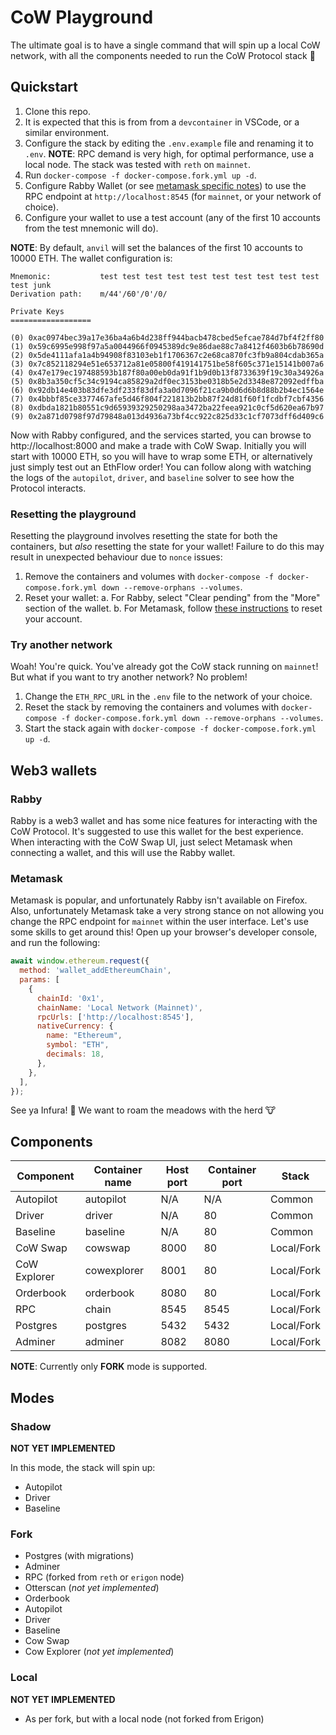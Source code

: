 # CoW Playground 

The ultimate goal is to have a single command that will spin up a local CoW network, with all the components needed to run the CoW Protocol stack 🚀

## Quickstart

1. Clone this repo.
2. It is expected that this is from from a `devcontainer` in VSCode, or a similar environment.
3. Configure the stack by editing the `.env.example` file and renaming it to `.env`. **NOTE**: RPC demand is very high, for optimal performance, use a local node. The stack was tested with `reth` on `mainnet`.
4. Run `docker-compose -f docker-compose.fork.yml up -d`.
5. Configure Rabby Wallet (or see [metamask specific notes](#metamask)) to use the RPC endpoint at `http://localhost:8545` (for `mainnet`, or your network of choice).
6. Configure your wallet to use a test account (any of the first 10 accounts from the test mnemonic will do).

**NOTE**: By default, `anvil` will set the balances of the first 10 accounts to 10000 ETH. The wallet configuration is:

```
Mnemonic:           test test test test test test test test test test test junk
Derivation path:    m/44'/60'/0'/0/

Private Keys
==================

(0) 0xac0974bec39a17e36ba4a6b4d238ff944bacb478cbed5efcae784d7bf4f2ff80
(1) 0x59c6995e998f97a5a0044966f0945389dc9e86dae88c7a8412f4603b6b78690d
(2) 0x5de4111afa1a4b94908f83103eb1f1706367c2e68ca870fc3fb9a804cdab365a
(3) 0x7c852118294e51e653712a81e05800f419141751be58f605c371e15141b007a6
(4) 0x47e179ec197488593b187f80a00eb0da91f1b9d0b13f8733639f19c30a34926a
(5) 0x8b3a350cf5c34c9194ca85829a2df0ec3153be0318b5e2d3348e872092edffba
(6) 0x92db14e403b83dfe3df233f83dfa3a0d7096f21ca9b0d6d6b8d88b2b4ec1564e
(7) 0x4bbbf85ce3377467afe5d46f804f221813b2bb87f24d81f60f1fcdbf7cbf4356
(8) 0xdbda1821b80551c9d65939329250298aa3472ba22feea921c0cf5d620ea67b97
(9) 0x2a871d0798f97d79848a013d4936a73bf4cc922c825d33c1cf7073dff6d409c6
```

Now with Rabby configured, and the services started, you can browse to http://localhost:8000 and make a trade with CoW Swap. Initially you will start with 10000 ETH, so you will have to wrap some ETH, or alternatively just simply test out an EthFlow order! You can follow along with watching the logs of the `autopilot`, `driver`, and `baseline` solver to see how the Protocol interacts.

### Resetting the playground

Resetting the playground involves resetting the state for both the containers, but _also_ resetting the state for your wallet! Failure to do this may result in unexpected behaviour due to `nonce` issues:

1. Remove the containers and volumes with `docker-compose -f docker-compose.fork.yml down --remove-orphans --volumes`.
2. Reset your wallet:
   a. For Rabby, select "Clear pending" from the "More" section of the wallet.
   b. For Metamask, follow [these instructions](https://support.metamask.io/hc/en-us/articles/360015488891-How-to-clear-your-account-activity-reset-account) to reset your account.

### Try another network

Woah! You're quick. You've already got the CoW stack running on `mainnet`! But what if you want to try another network? No problem!

1. Change the `ETH_RPC_URL` in the `.env` file to the network of your choice.
2. Reset the stack by removing the containers and volumes with `docker-compose -f docker-compose.fork.yml down --remove-orphans --volumes`.
3. Start the stack again with `docker-compose -f docker-compose.fork.yml up -d`.

## Web3 wallets

### Rabby

Rabby is a web3 wallet and has some nice features for interacting with the CoW Protocol.
It's suggested to use this wallet for the best experience.
When interacting with the CoW Swap UI, just select Metamask when connecting a wallet, and this will use the Rabby wallet.

### Metamask

Metamask is popular, and unfortunately Rabby isn't available on Firefox.
Also, unfortunately Metamask take a very strong stance on not allowing you change the RPC endpoint for `mainnet` within the user interface.
Let's use some skills to get around this!
Open up your browser's developer console, and run the following:

```javascript
await window.ethereum.request({
  method: 'wallet_addEthereumChain',
  params: [
    {
      chainId: '0x1',
      chainName: 'Local Network (Mainnet)',
      rpcUrls: ['http://localhost:8545'],
      nativeCurrency: {
        name: "Ethereum",
        symbol: "ETH",
        decimals: 18,
      },
    },
  ],
});
```

See ya Infura! 🚀 We want to roam the meadows with the herd 🐮

## Components

| **Component** | **Container name** | **Host port** | **Container port** | **Stack** |
| --- | --- | --- | --- | --- |
| Autopilot | autopilot | N/A | N/A | Common |
| Driver | driver | N/A | 80 | Common |
| Baseline | baseline | N/A | 80 | Common |
| CoW Swap | cowswap | 8000 | 80 | Local/Fork |
| CoW Explorer | cowexplorer | 8001 | 80 | Local/Fork |
| Orderbook | orderbook | 8080 | 80 | Local/Fork |
| RPC | chain | 8545 | 8545 | Local/Fork |
| Postgres | postgres | 5432 | 5432 | Local/Fork |
| Adminer | adminer | 8082 | 8080 | Local/Fork |

**NOTE**: Currently only **FORK** mode is supported.

## Modes

### Shadow

**NOT YET IMPLEMENTED**

In this mode, the stack will spin up:

- Autopilot
- Driver
- Baseline

### Fork

- Postgres (with migrations)
- Adminer
- RPC (forked from `reth` or `erigon` node)
- Otterscan (*not yet implemented*)
- Orderbook
- Autopilot
- Driver
- Baseline
- Cow Swap
- Cow Explorer (*not yet implemented*)

### Local

**NOT YET IMPLEMENTED**

- As per fork, but with a local node (not forked from Erigon)
